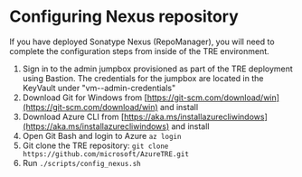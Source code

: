 # Configuring Nexus repository

If you have deployed Sonatype Nexus (RepoManager), you will need to complete the configuration steps from inside of the TRE environment.

1. Sign in to the admin jumpbox provisioned as part of the TRE deployment using Bastion. The credentials for the jumpbox are located in the KeyVault under "vm-<tre-id>-admin-credentials"
2. Download Git for Windows from [https://git-scm.com/download/win](https://git-scm.com/download/win) and install
3. Download Azure CLI from [https://aka.ms/installazurecliwindows](https://aka.ms/installazurecliwindows) and install
2. Open Git Bash and login to Azure ```az login```
2. Git clone the TRE repository: ```git clone https://github.com/microsoft/AzureTRE.git```
3. Run ```./scripts/config_nexus.sh```

